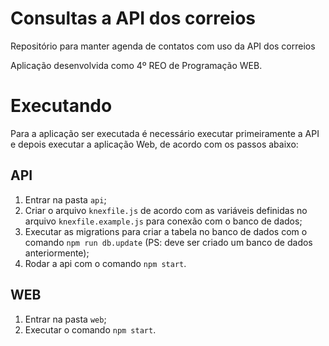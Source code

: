 # Consultas a API dos correios

Repositório para manter agenda de contatos com uso da API dos correios

Aplicação desenvolvida como 4º REO de Programação WEB.

# Executando

Para a aplicação ser executada é necessário executar primeiramente a API e depois executar a aplicação Web, de acordo com os passos abaixo:

## API

1. Entrar na pasta `api`;
2. Criar o arquivo `knexfile.js` de acordo com as variáveis definidas no arquivo `knexfile.example.js` para conexão com o banco de dados;
3. Executar as migrations para criar a tabela no banco de dados com o comando `npm run db.update` (PS: deve ser criado um banco de dados anteriormente);
4. Rodar a api com o comando `npm start`.

## WEB

1. Entrar na pasta `web`;
2. Executar o comando `npm start`.
